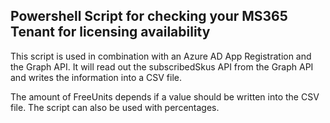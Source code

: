 ## Powershell Script for checking your MS365 Tenant for licensing availability

This script is used in combination with an Azure AD App Registration and the Graph API. 
It will read out the subscribedSkus API from the Graph API and writes the information into a CSV file. 

The amount of FreeUnits depends if a value should be written into the CSV file. The script can also be used with percentages. 

